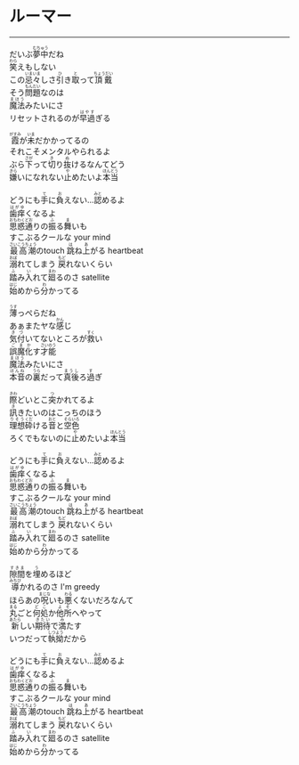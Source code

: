 # ルーマー
---
<lyric>
だいぶ<ruby>夢中<rt>むちゅう</rt></ruby>だね<br/>&#13;
<ruby>笑<rt>わら</rt></ruby>えもしない<br/>&#13;
この<ruby>忌々<rt>いまいま</rt></ruby>しさ<ruby>引<rt>ひ</rt></ruby>き<ruby>取<rt>と</rt></ruby>って<ruby>頂戴<rt>ちょうだい</rt></ruby><br/>&#13;
そう<ruby>問題<rt>もんだい</rt></ruby>なのは<br/>&#13;
<ruby>魔法<rt>まほう</rt></ruby>みたいにさ<br/>&#13;
リセットされるのが<ruby>早過<rt>はやす</rt></ruby>ぎる<br/>&#13;
<br/>&#13;
<ruby>霞<rt>がすみ</rt></ruby>が<ruby>未<rt>いま</rt></ruby>だかかってるの<br/>&#13;
それこそメンタルやられるよ<br/>&#13;
ぶら<ruby>下<rt>さが</rt></ruby>って<ruby>切<rt>き</rt></ruby>り<ruby>抜<rt>ぬ</rt></ruby>けるなんてどう<br/>&#13;
<ruby>嫌<rt>きら</rt></ruby>いになれない<ruby>止<rt>や</rt></ruby>めたいよ<ruby>本当<rt>ほんとう</rt></ruby><br/>&#13;
<br/>&#13;
どうにも<ruby>手<rt>て</rt></ruby>に<ruby>負<rt>お</rt></ruby>えない...<ruby>認<rt>みと</rt></ruby>めるよ<br/>&#13;
<ruby>歯痒<rt>はがゆ</rt></ruby>くなるよ<br/>&#13;
<ruby>思惑<rt>おもわく</rt></ruby><ruby>通<rt>どお</rt></ruby>りの<ruby>振<rt>ふ</rt></ruby>る<ruby>舞<rt>ま</rt></ruby>いも<br/>&#13;
すこぶるクールな your mind<br/>&#13;
<ruby>最高潮<rt>さいこうちょう</rt></ruby>のtouch <ruby>跳<rt>は</rt></ruby>ね<ruby>上<rt>あ</rt></ruby>がる heartbeat<br/>&#13;
<ruby>溺<rt>おぼ</rt></ruby>れてしまう <ruby>戻<rt>もど</rt></ruby>れないくらい<br/>&#13;
<ruby>踏<rt>ふ</rt></ruby>み<ruby>入<rt>い</rt></ruby>れて<ruby>廻<rt>まわ</rt></ruby>るのさ satellite<br/>&#13;
<ruby>始<rt>はじ</rt></ruby>めから<ruby>分<rt>わ</rt></ruby>かってる<br/>&#13;
<br/>&#13;
<ruby>薄<rt>うす</rt></ruby>っぺらだね<br/>&#13;
あぁまたヤな<ruby>感<rt>かん</rt></ruby>じ<br/>&#13;
<ruby>気付<rt>きづ</rt></ruby>いてないところが<ruby>救<rt>すく</rt></ruby>い<br/>&#13;
<ruby>誤魔化<rt>ごまか</rt></ruby>す<ruby>才能<rt>さいのう</rt></ruby><br/>&#13;
<ruby>魔法<rt>まほう</rt></ruby>みたいにさ<br/>&#13;
<ruby>本音<rt>ほんね</rt></ruby>の<ruby>裏<rt>うら</rt></ruby>だって<ruby>真後<rt>まうし</rt></ruby>ろ<ruby>過<rt>す</rt></ruby>ぎ<br/>&#13;
<br/>&#13;
<ruby>際<rt>きわ</rt></ruby>どいとこ<ruby>突<rt>つ</rt></ruby>かれてるよ<br/>&#13;
<ruby>訊<rt>き</rt></ruby>きたいのはこっちのほう<br/>&#13;
<ruby>理想<rt>りそう</rt></ruby><ruby>砕<rt>くだ</rt></ruby>ける<ruby>音<rt>おと</rt></ruby>と<ruby>空色<rt>そらいろ</rt></ruby><br/>&#13;
ろくでもないのに<ruby>止<rt>や</rt></ruby>めたいよ<ruby>本当<rt>ほんとう</rt></ruby><br/>&#13;
<br/>&#13;
どうにも<ruby>手<rt>て</rt></ruby>に<ruby>負<rt>お</rt></ruby>えない...<ruby>認<rt>みと</rt></ruby>めるよ<br/>&#13;
<ruby>歯痒<rt>はがゆ</rt></ruby>くなるよ<br/>&#13;
<ruby>思惑<rt>おもわく</rt></ruby><ruby>通<rt>どお</rt></ruby>りの<ruby>振<rt>ふ</rt></ruby>る<ruby>舞<rt>ま</rt></ruby>いも<br/>&#13;
すこぶるクールな your mind<br/>&#13;
<ruby>最高潮<rt>さいこうちょう</rt></ruby>のtouch <ruby>跳<rt>は</rt></ruby>ね<ruby>上<rt>あ</rt></ruby>がる heartbeat<br/>&#13;
<ruby>溺<rt>おぼ</rt></ruby>れてしまう <ruby>戻<rt>もど</rt></ruby>れないくらい<br/>&#13;
<ruby>踏<rt>ふ</rt></ruby>み<ruby>入<rt>い</rt></ruby>れて<ruby>廻<rt>まわ</rt></ruby>るのさ satellite<br/>&#13;
<ruby>始<rt>はじ</rt></ruby>めから<ruby>分<rt>わ</rt></ruby>かってる<br/>&#13;
<br/>&#13;
<ruby>隙間<rt>すきま</rt></ruby>を<ruby>埋<rt>う</rt></ruby>めるほど<br/>&#13;
<ruby>導<rt>みちび</rt></ruby>かれるのさ I'm greedy<br/>&#13;
ほらあの<ruby>呪<rt>まじな</rt></ruby>いも<ruby>悪<rt>わる</rt></ruby>くないだろなんて<br/>&#13;
<ruby>丸<rt>まる</rt></ruby>ごと<ruby>何処<rt>どこ</rt></ruby>か<ruby>他所<rt>よそ</rt></ruby>へやって<br/>&#13;
<ruby>新<rt>あたら</rt></ruby>しい<ruby>期待<rt>きたい</rt></ruby>で<ruby>満<rt>み</rt></ruby>たす<br/>&#13;
いつだって<ruby>執拗<rt>しつよう</rt></ruby>だから<br/>&#13;
<br/>&#13;
どうにも<ruby>手<rt>て</rt></ruby>に<ruby>負<rt>お</rt></ruby>えない...<ruby>認<rt>みと</rt></ruby>めるよ<br/>&#13;
<ruby>歯痒<rt>はがゆ</rt></ruby>くなるよ<br/>&#13;
<ruby>思惑<rt>おもわく</rt></ruby><ruby>通<rt>どお</rt></ruby>りの<ruby>振<rt>ふ</rt></ruby>る<ruby>舞<rt>ま</rt></ruby>いも<br/>&#13;
すこぶるクールな your mind<br/>&#13;
<ruby>最高潮<rt>さいこうちょう</rt></ruby>のtouch <ruby>跳<rt>は</rt></ruby>ね<ruby>上<rt>あ</rt></ruby>がる heartbeat<br/>&#13;
<ruby>溺<rt>おぼ</rt></ruby>れてしまう <ruby>戻<rt>もど</rt></ruby>れないくらい<br/>&#13;
<ruby>踏<rt>ふ</rt></ruby>み<ruby>入<rt>い</rt></ruby>れて<ruby>廻<rt>まわ</rt></ruby>るのさ satellite<br/>&#13;
<ruby>始<rt>はじ</rt></ruby>めから<ruby>分<rt>わ</rt></ruby>かってる<br/>&#13;
</lyric>
